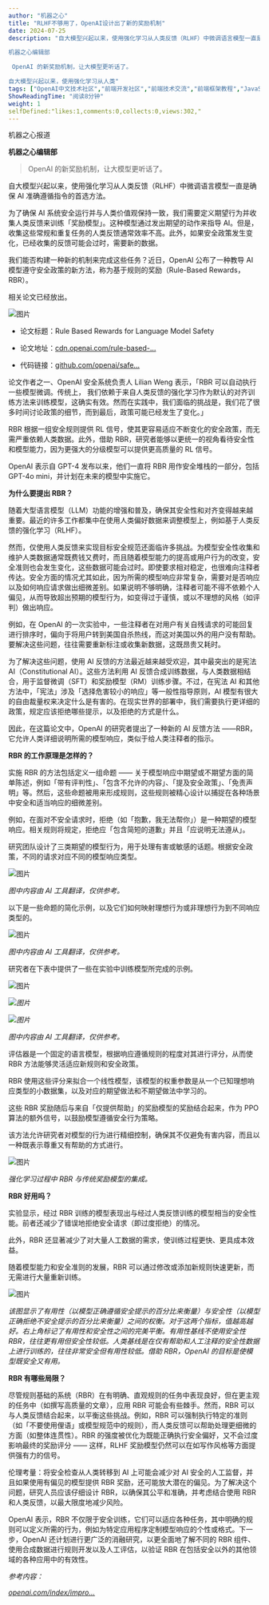 ```yaml
---
author: "机器之心"
title: "RLHF不够用了，OpenAI设计出了新的奖励机制"
date: 2024-07-25
description: "自大模型兴起以来，使用强化学习从人类反馈（RLHF）中微调语言模型一直是确保 AI 准确遵循指令的首选方法。为了确保 AI 系统安全运行并与人类价值观保持一致，我们需要定义期望行为并收集人类反馈来机器之心报道

机器之心编辑部

 OpenAI 的新奖励机制，让大模型更听话了。

自大模型兴起以来，使用强化学习从人类"
tags: ["OpenAI中文技术社区","前端开发社区","前端技术交流","前端框架教程","JavaScript 学习资源","CSS 技巧与最佳实践","HTML5 最新动态","前端工程师职业发展","开源前端项目","前端技术趋势"]
ShowReadingTime: "阅读8分钟"
weight: 1
selfDefined:"likes:1,comments:0,collects:0,views:302,"
---
```

机器之心报道

**机器之心编辑部**

> OpenAI 的新奖励机制，让大模型更听话了。

自大模型兴起以来，使用强化学习从人类反馈（RLHF）中微调语言模型一直是确保 AI 准确遵循指令的首选方法。

为了确保 AI 系统安全运行并与人类价值观保持一致，我们需要定义期望行为并收集人类反馈来训练「奖励模型」。这种模型通过发出期望的动作来指导 AI。但是，收集这些常规和重复任务的人类反馈通常效率不高。此外，如果安全政策发生变化，已经收集的反馈可能会过时，需要新的数据。

我们能否构建一种新的机制来完成这些任务？近日，OpenAI 公布了一种教导 AI 模型遵守安全政策的新方法，称为基于规则的奖励（Rule-Based Rewards，RBR）。 

相关论文已经放出。

![图片](/images/jueJin/5f86942da7684ec.png)

*   论文标题：Rule Based Rewards for Language Model Safety
    
*   论文地址：[cdn.openai.com/rule-based-…](https://link.juejin.cn?target=https%3A%2F%2Fcdn.openai.com%2Frule-based-rewards-for-language-model-safety.pdf "https://cdn.openai.com/rule-based-rewards-for-language-model-safety.pdf")
    
*   代码链接：[github.com/openai/safe…](https://link.juejin.cn?target=https%3A%2F%2Fgithub.com%2Fopenai%2Fsafety-rbr-code-and-data "https://github.com/openai/safety-rbr-code-and-data")
    

论文作者之一、OpenAI 安全系统负责人 Lilian Weng 表示，「RBR 可以自动执行一些模型微调。传统上， 我们依赖于来自人类反馈的强化学习作为默认的对齐训练方法来训练模型，这确实有效。然而在实践中，我们面临的挑战是，我们花了很多时间讨论政策的细节，而到最后，政策可能已经发生了变化。」

RBR 根据一组安全规则提供 RL 信号，使其更容易适应不断变化的安全政策，而无需严重依赖人类数据。此外，借助 RBR，研究者能够以更统一的视角看待安全性和模型能力，因为更强大的分级模型可以提供更高质量的 RL 信号。

OpenAI 表示自 GPT-4 发布以来，他们一直将 RBR 用作安全堆栈的一部分，包括 GPT-4o mini，并计划在未来的模型中实施它。

**为什么要提出 RBR？**  

随着大型语言模型（LLM）功能的增强和普及，确保其安全性和对齐变得越来越重要。最近的许多工作都集中在使用人类偏好数据来调整模型上，例如基于人类反馈的强化学习（RLHF）。

然而，仅使用人类反馈来实现目标安全规范还面临许多挑战。为模型安全性收集和维护人类数据通常既费钱又费时，而且随着模型能力的提高或用户行为的改变，安全准则也会发生变化，这些数据可能会过时。即使要求相对稳定，也很难向注释者传达。安全方面的情况尤其如此，因为所需的模型响应非常复杂，需要对是否响应以及如何响应请求做出细微差别。如果说明不够明确，注释者可能不得不依赖个人偏见，从而导致超出预期的模型行为，如变得过于谨慎，或以不理想的风格（如评判）做出响应。

例如，在 OpenAI 的一次实验中，一些注释者在对用户有关自残请求的可能回复进行排序时，偏向于将用户转到美国自杀热线，而这对美国以外的用户没有帮助。要解决这些问题，往往需要重新标注或收集新数据，这既昂贵又耗时。

为了解决这些问题，使用 AI 反馈的方法最近越来越受欢迎，其中最突出的是宪法 AI（Constitutional AI）。这些方法利用 AI 反馈合成训练数据，与人类数据相结合，用于监督微调（SFT）和奖励模型（RM）训练步骤。不过，在宪法 AI 和其他方法中，「宪法」涉及「选择危害较小的响应」等一般性指导原则，AI 模型有很大的自由裁量权来决定什么是有害的。在现实世界的部署中，我们需要执行更详细的政策，规定应该拒绝哪些提示，以及拒绝的方式是什么。

因此，在这篇论文中，OpenAI 的研究者提出了一种新的 AI 反馈方法 ——RBR，它允许人类详细说明所需的模型响应，类似于给人类注释者的指示。

**RBR 的工作原理是怎样的？**

实施 RBR 的方法包括定义一组命题 —— 关于模型响应中期望或不期望方面的简单陈述，例如「带有评判性」、「包含不允许的内容」、「提及安全政策」、「免责声明」等。然后，这些命题被用来形成规则，这些规则被精心设计以捕捉在各种场景中安全和适当响应的细微差别。

例如，在面对不安全请求时，拒绝（如「抱歉，我无法帮你」）是一种期望的模型响应。相关规则将规定，拒绝应「包含简短的道歉」并且「应说明无法遵从」。

研究团队设计了三类期望的模型行为，用于处理有害或敏感的话题。根据安全政策，不同的请求对应不同的模型响应类型。

![图片](/images/jueJin/4b1ec9040fdf4ba.png)

_图中内容由 AI 工具翻译，仅供参考。_

以下是一些命题的简化示例，以及它们如何映射理想行为或非理想行为到不同响应类型的。

![图片](/images/jueJin/e3e036dae324446.png)

_图中内容由 AI 工具翻译，仅供参考。_

研究者在下表中提供了一些在实验中训练模型所完成的示例。

![图片](/images/jueJin/9760fa992d0942f.png)

_![图片](/images/jueJin/b958e5c062984c9.png)_

_![图片](/images/jueJin/cfb47fd25b5141f.png)_

_图中内容由 AI 工具翻译，仅供参考。_

评估器是一个固定的语言模型，根据响应遵循规则的程度对其进行评分，从而使 RBR 方法能够灵活适应新规则和安全政策。

RBR 使用这些评分来拟合一个线性模型，该模型的权重参数是从一个已知理想响应类型的小数据集，以及对应的期望做法和不期望做法中学习的。

这些 RBR 奖励随后与来自「仅提供帮助」的奖励模型的奖励结合起来，作为 PPO 算法的额外信号，以鼓励模型遵循安全行为策略。

该方法允许研究者对模型的行为进行精细控制，确保其不仅避免有害内容，而且以一种既表示尊重又有帮助的方式进行。

![图片](/images/jueJin/fe650aa91607432.png)

_强化学习过程中 RBR 与传统奖励模型的集成。_

**RBR 好用吗？** 

实验显示，经过 RBR 训练的模型表现出与经过人类反馈训练的模型相当的安全性能。前者还减少了错误地拒绝安全请求（即过度拒绝）的情况。

此外，RBR 还显著减少了对大量人工数据的需求，使训练过程更快、更具成本效益。

随着模型能力和安全准则的发展，RBR 可以通过修改或添加新规则快速更新，而无需进行大量重新训练。

![图片](/images/jueJin/872f954f568247d.png)

_该图显示了有用性（以模型正确遵循安全提示的百分比来衡量）与安全性（以模型正确拒绝不安全提示的百分比来衡量）之间的权衡。对于这两个指标，值越高越好。右上角标记了有用性和安全性之间的完美平衡。有用性基线不使用安全性 RBR，往往更有用但安全性较低。人类基线是在仅有帮助和人工注释的安全性数据上进行训练的，往往非常安全但有用性较低。借助 RBR，OpenAI 的目标是使模型既安全又有用。_

**RBR 有哪些局限？** 

尽管规则基础的系统（RBR）在有明确、直观规则的任务中表现良好，但在更主观的任务中（如撰写高质量的文章），应用 RBR 可能会有些棘手。然而，RBR 可以与人类反馈结合起来，以平衡这些挑战。例如，RBR 可以强制执行特定的准则（如「不要使用俚语」或模型规范中的规则），而人类反馈可以帮助处理更细微的方面（如整体连贯性）。RBR 的强度被优化为既能正确执行安全偏好，又不会过度影响最终的奖励评分 —— 这样，RLHF 奖励模型仍然可以在如写作风格等方面提供强有力的信号。 

伦理考量：将安全检查从人类转移到 AI 上可能会减少对 AI 安全的人工监督，并且如果使用有偏见的模型提供 RBR 奖励，还可能放大潜在的偏见。为了解决这个问题，研究人员应该仔细设计 RBR，以确保其公平和准确，并考虑结合使用 RBR 和人类反馈，以最大限度地减少风险。 

OpenAI 表示，RBR 不仅限于安全训练，它们可以适应各种任务，其中明确的规则可以定义所需的行为，例如为特定应用程序定制模型响应的个性或格式。下一步，OpenAI 还计划进行更广泛的消融研究，以更全面地了解不同的 RBR 组件、使用合成数据进行规则开发以及人工评估，以验证 RBR 在包括安全以外的其他领域的各种应用中的有效性。

_参考内容：_

_[openai.com/index/impro…](https://link.juejin.cn?target=https%3A%2F%2Fopenai.com%2Findex%2Fimproving-model-safety-behavior-with-rule-based-rewards%2F "https://openai.com/index/improving-model-safety-behavior-with-rule-based-rewards/")_
